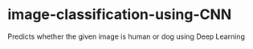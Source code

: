# image-classification-using-CNN
Predicts whether the given image is human or dog using Deep Learning
